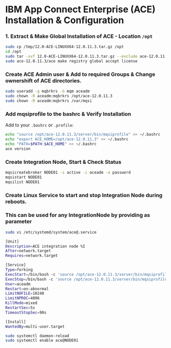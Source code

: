 # IBM App Connect Enterprise (ACE) Installation & Configuration

### 1. Extract & Make Global Installation of ACE - Location `/opt`
```bash
sudo cp /tmp/12.0-ACE-LINUXX64-12.0.11.3.tar.gz /opt
cd /opt
sudo tar -xvf 12.0-ACE-LINUXX64-12.0.11.3.tar.gz --exclude ace-12.0.11.3/tools
sudo ace-12.0.11.3/ace make registry global accept license
```

### Create ACE Admin user & Add to required Groups & Change ownershift of ACE directories.
```bash
sudo useradd -g mqbrkrs -G mqm aceadm
sudo chown -R aceadm:mqbrkrs /opt/ace-12.0.11.3
sudo chown -R aceadm:mqbrkrs /var/mqsi
```

### Add mqsiprofile to the bashrc & Verify Installation
Add to your `.bashrc` or `.profile`:
```bash
echo "source /opt/ace-12.0.11.3/server/bin/mqsiprofile" >> ~/.bashrc
echo "export ACE_HOME=/opt/ace-12.0.11.3" >> ~/.bashrc
echo "PATH=$PATH:$ACE_HOME" >> ~/.bashrc
ace version
```

### Create Integration Node, Start & Check Status
```bash
mqsicreatebroker NODE01 -s active -i aceadm -a password
mqsistart NODE01
mqsilist NODE01
```

### Create Linux Service to start and stop Integration Node during reboots.
### This can be used for any IntegrationNode by providing as parameter
```bash
sudo vi /etc/systemd/system/ace@.service

[Unit]
Description=ACE integration node %I
After=network.target
Requires=network.target

[Service]
Type=forking
ExecStart=/bin/bash -c 'source /opt/ace-12.0.11.3/server/bin/mqsiprofile && /opt/ace-12.0.11.3/server/bin/mqsistart %I'
ExecStop=/bin/bash -c 'source /opt/ace-12.0.11.3/server/bin/mqsiprofile && /opt/ace-12.0.11.3/server/bin/mqsistop %I'
User=aceadm
Restart=on-abnormal
LimitNOFILE=10240
LimitNPROC=4096
KillMode=mixed
RestartSec=5s
TimeoutStopSec=90s

[Install]
WantedBy=multi-user.target

sudo systemctl daemon-reload
sudo systemctl enable ace@NODE01
```